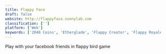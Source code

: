 ```yaml
---
title: Flappy Face
draft: false 
website: http://flappyface.sonnylab.com
classification: ['']
platform: ['Web']
keywords: ['2048 Coins', 'Etherglade', 'Flappy Creator', 'Flappy Royale', 'Mr Jump', 'Timberman']
---
```

Play with your facebook friends in flappy bird game